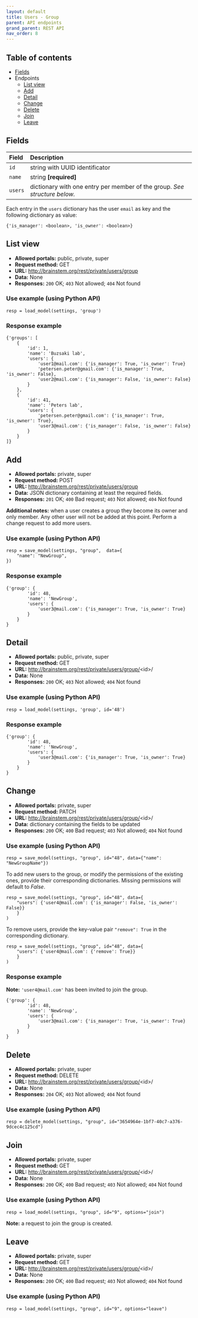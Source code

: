 ```yaml
---
layout: default
title: Users - Group
parent: API endpoints
grand_parent: REST API
nav_order: 8
---
```


## Table of contents
- [Fields](/brainstem_support/restapi/users/group/#fields)
- Endpoints
  - [List view](/brainstem_support/restapi/users/group/#list-view)
  - [Add](/brainstem_support/restapi/users/group/#add)
  - [Detail](/brainstem_support/restapi/users/group/#detail)
  - [Change](/brainstem_support/restapi/users/group/#change)
  - [Delete](/brainstem_support/restapi/users/group/#delete)
  - [Join](/brainstem_support/restapi/users/group/#join)
  - [Leave](/brainstem_support/restapi/users/group/#leave)

## Fields

| Field        | Description  |
|:-------------|:-------------|
| `id` | string with UUID identificator |
| `name` | string **[required]** |
| `users` | dictionary with one entry per member of the group. *See structure below.* |

Each entry in the `users` dictionary has the user `email` as key and the following dictionary as value:
```
{'is_manager': <boolean>, 'is_owner': <boolean>}
```




## List view
- **Allowed portals:** public, private, super
- **Request method:** GET
- **URL:** http://brainstem.org/rest/private/users/group
- **Data:** None
- **Responses:** `200` OK; `403` Not allowed; `404` Not found

### Use example (using Python API)
```
resp = load_model(settings, 'group')
```

### Response example
```
{'groups': [
    {
        'id': 1,
        'name': 'Buzsaki lab',
        'users': {
            'user1@mail.com': {'is_manager': True, 'is_owner': True}
            'petersen.peter@gmail.com': {'is_manager': True, 'is_owner': False},
            'user2@mail.com': {'is_manager': False, 'is_owner': False}
        }
    },
    {
        'id': 41,
        'name': 'Peters lab',
        'users': {
            'petersen.peter@gmail.com': {'is_manager': True, 'is_owner': True},
            'user3@mail.com': {'is_manager': False, 'is_owner': False}
        }
    }
]}
```


## Add
- **Allowed portals:** private, super
- **Request method:** POST
- **URL:** http://brainstem.org/rest/private/users/group
- **Data:** JSON dictionary containing at least the required fields.
- **Responses:** `201` OK; `400` Bad request; `403` Not allowed; `404` Not found

**Additional notes:** when a user creates a group they become its owner and only member. Any other user will not be added at this point. Perform a change request to add more users.


### Use example (using Python API)
```
resp = save_model(settings, "group",  data={
    "name": "NewGroup", 
})
```

### Response example
```
{'group': {
        'id': 48,
        'name': 'NewGroup',
        'users': {
            'user3@mail.com': {'is_manager': True, 'is_owner': True}
        }
    }
}
```


## Detail
- **Allowed portals:** public, private, super
- **Request method:** GET
- **URL:** http://brainstem.org/rest/private/users/group/<id\>/
- **Data:** None
- **Responses:** `200` OK; `403` Not allowed; `404` Not found

### Use example (using Python API)
```
resp = load_model(settings, 'group', id='48')
```

### Response example
```
{'group': {
        'id': 48,
        'name': 'NewGroup',
        'users': {
            'user3@mail.com': {'is_manager': True, 'is_owner': True}
        }
    }
}
```


## Change
- **Allowed portals:** private, super
- **Request method:** PATCH
- **URL:** http://brainstem.org/rest/private/users/group/<id\>/
- **Data:** dictionary containing the fields to be updated
- **Responses:** `200` OK; `400` Bad request; `403` Not allowed; `404` Not found


### Use example (using Python API)
```
resp = save_model(settings, "group", id="48", data={"name": "NewGroupName"})
```

To add new users to the group, or modify the permissions of the existing ones, provide their corresponding dictionaries. Missing permissions will default to *False*.

```
resp = save_model(settings, "group", id="48", data={
    "users": {'user4@mail.com': {'is_manager': False, 'is_owner': False}}
    }
)
```

To remove users, provide the key-value pair `"remove": True` in the corresponding dictionary.

```
resp = save_model(settings, "group", id="48", data={
    "users": {'user4@mail.com': {'remove': True}}
    }
)
```

### Response example

**Note:** `'user4@mail.com'` has been invited to join the group.
```
{'group': {
        'id': 48,
        'name': 'NewGroup',
        'users': {
            'user3@mail.com': {'is_manager': True, 'is_owner': True}
        }
    }
}
```


## Delete
- **Allowed portals:** private, super
- **Request method:** DELETE
- **URL:** http://brainstem.org/rest/private/users/group/<id\>/
- **Data:** None
- **Responses:** `204` OK; `403` Not allowed; `404` Not found


### Use example (using Python API)
```
resp = delete_model(settings, "group", id="3654964e-1bf7-40c7-a376-9dcec4c125cd")
``` 



## Join
- **Allowed portals:** private, super
- **Request method:** GET
- **URL:** http://brainstem.org/rest/private/users/group/<id\>/
- **Data:** None
- **Responses:** `200` OK; `400` Bad request; `403` Not allowed; `404` Not found

### Use example (using Python API)
```
resp = load_model(settings, "group", id="9", options="join")
```

**Note:** a request to join the group is created.



## Leave
- **Allowed portals:** private, super
- **Request method:** GET
- **URL:** http://brainstem.org/rest/private/users/group/<id\>/
- **Data:** None
- **Responses:** `200` OK; `400` Bad request; `403` Not allowed; `404` Not found

### Use example (using Python API)
```
resp = load_model(settings, "group", id="9", options="leave")
```